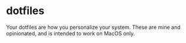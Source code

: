 # dotfiles

Your dotfiles are how you personalize your system. These are mine and opinionated, and is intended to work on MacOS only.
